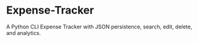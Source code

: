 # Expense-Tracker
A Python CLI Expense Tracker with JSON persistence, search, edit, delete, and analytics.
